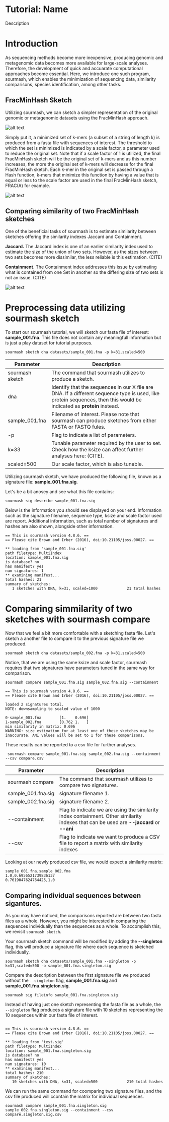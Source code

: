 # Tutorial: Name

Description

# Introduction

As sequencing methods become more inexpensive, producing genomic and metagenomic data becomes more available for large-scale analyses. Therefore, the development of quick and accuarate computational approaches become essential. Here, we introduce one such program, sourmash, which enables the minimization of sequencing data, similarity comparisons, species identification, among other tasks.

## FracMinHash Sketch 

Utilizing sourmash, we can sketch a simpler representation of the original genomic or metagenomic datasets using the FracMinHash approach. 

![alt text](https://github.com/bioinfwithjudith/sourmash_tutorial/blob/main/src/Picture3.png)

Simply put it, a minimized set of k-mers (a subset of a string of length k) is produced from a fasta file with sequences of interest. The threshold to which the set is minimized is indicated by a scale factor, a parameter used to reduce the original set. Note that if a scale factor of 1 is utilized, the final FracMinHash sketch will be the original set of k-mers and as this number increases, the more the original set of k-mers will decrease for the final FracMinHash sketch. Each k-mer in the original set is passed through a Hash function, k-mers that minimize this function by having a value that is equal or less to the scale factor are used in the final FracMinHash sketch, FRAC(A) for example. 

![alt text](https://github.com/bioinfwithjudith/sourmash_tutorial/blob/main/src/Picture6.png)

## Comparing similarity of two FracMinHash sketches 

One of the beneficial tasks of sourmash is to estimate similarity between sketches offering the similarity indexes Jaccard and Containment. 

**Jaccard.** The Jaccard index is one of an earlier similarity index used to estimate the size of the union of two sets. However, as the sizes between two sets becomes more dissimilar, the less reliable is this estimation. (CITE)

**Containment.** The Containment index addresses this issue by estimating what is contained from one Set in another so the differing size of two sets is not an issue. (CITE)

![alt text](https://github.com/bioinfwithjudith/sourmash_tutorial/blob/main/src/Picture8.png)


# Preprocessing data utilizing sourmash sketch

To start our sourmash tutorial, we will sketch our fasta file of interest: **sample_001.fna**. This file does not contain any meaningfull information but is just a play dataset for tutorial purposes. 

`sourmash sketch dna datasets/sample_001.fna -p k=31,scaled=500`

|Parameter      |Description|
|---------------|----------|
|sourmash sketch| The command that sourmash utilizes to produce a sketch. |
|dna            | Identify that the sequences in our X file are DNA. If a different sequence type is used, like protein sequences, then this would be indicated as **protein** instead.|
|sample_001.fna       | Filename of interest. Please note that sourmash can produce sketches from either FASTA or FASTQ fules.|
|-p           | Flag to indicate a list of parameters. |
|k=33           | Tunable parameter required by the user to set. Check how the ksize can affect further analyses here: (CITE). |
|scaled=500     | Our scale factor, which is also tunable.|

Utilizing sourmash sketch, we have produced the following  file, known as a signature file: **sample_001.fna.sig**. 

Let's be a bit anosey and see what this file contains:

`sourmash sig describe sample_001.fna.sig`

Below is the information you should see displayed on your end. Information such as the signature filename, sequence type, ksize and scale factor used are report. Additional information, such as total number of signatures and hashes are also shown, alongside other information.

```
== This is sourmash version 4.8.6. ==
== Please cite Brown and Irber (2016), doi:10.21105/joss.00027. ==

** loading from 'sample_001.fna.sig'
path filetype: MultiIndex
location: sample_001.fna.sig
is database? no
has manifest? yes
num signatures: 1
** examining manifest...
total hashes: 21
summary of sketches:
   1 sketches with DNA, k=31, scaled=1000             21 total hashes
```

# Comparing simmilarity of two sketches with sourmash compare

Now that we feel a bit more comfortable with a sketching fasta file. Let's sketch a another file to compare it to the previous signature file we produced.

`sourmash sketch dna datasets/sample_002.fna -p k=31,scaled=500`

Notice, that we are using the same ksize and scale factor, sourmash requires that two signatures have parameters tuned in the same way for comparison. 

`sourmash compare sample_001.fna.sig sample_002.fna.sig --containment`

```
== This is sourmash version 4.8.6. ==
== Please cite Brown and Irber (2016), doi:10.21105/joss.00027. ==

loaded 2 signatures total.
NOTE: downsampling to scaled value of 1000

0-sample_001.fna        [1.    0.696]
1-sample_002.fna        [0.762 1.   ]
min similarity in matrix: 0.696
WARNING: size estimation for at least one of these sketches may be inaccurate. ANI values will be set to 1 for these comparisons.
```

These results can be reported to a csv file for further analyses.

` sourmash compare sample_001.fna.sig sample_002.fna.sig --containment --csv compare.csv`

|Parameter      |Description|
|---------------|----------|
|sourmash compare| The command that sourmash utilizes to compare two signatures. |
|sample_001.fna.sig       | signature filename 1. |
|sample_002.fna.sig       | signature filename 2. |
|--containment           | Flag to indicate we are using the similarity index containment. Other similarity indexes that can be used are **--jaccard** or **--ani** |
|--csv           | Flag to indicate we want to produce a CSV file to report a matrix with similarity indexes |

Looking at our newly produced csv file, we would expect a similarity matrix:

```
sample_001.fna,sample_002.fna
1.0,0.6956521739836137
0.7619047624764425,1.0
```

## Comparing individual sequences between sigantures.

As you may have noticed, the comparisons reported are between two fasta files as a whole. However, you might be interested in comparing the sequences individually than the sequences as a whole. To accomplish this, we revisit `sourmash sketch`. 

Your sourmash sketch command will be modified by adding the **--singleton** flag, this will produce a signature file where each sequence is sketched individually.

`sourmash sketch dna datasets/sample_001.fna --singleton -p k=31,scaled=500 -o sample_001.fna.singleton.sig`

Compare the description between the first signature file we produced without the `--singleton` flag, **sample_001.fna.sig** and **sample_001.fna.singleton.sig**.

`sourmash sig fileinfo sample_001.fna.singleton.sig`

Instead of having just one sketch representing the fasta file as a whole, the `--singleton` flag produces a signature file with 10 sketches representing the 10 sequences within our fasta file of interest. 

```

== This is sourmash version 4.8.6. ==
== Please cite Brown and Irber (2016), doi:10.21105/joss.00027. ==

** loading from 'test.sig'
path filetype: MultiIndex
location: sample_001.fna.singleton.sig
is database? no
has manifest? yes
num signatures: 10
** examining manifest...
total hashes: 210
summary of sketches:
   10 sketches with DNA, k=31, scaled=500             210 total hashes
```

We can run the same command for coomparing two signature files, and the csv file produced will ccontain the matrix for individual sequences.

`sourmash compare sample_001.fna.singleton.sig sample_002.fna.singleton.sig --containment --csv compare.singleton.sig.csv`


